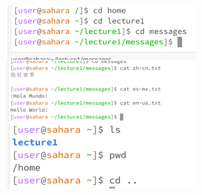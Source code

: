 ![Image](26bdeb6efc0299df93d3935fa08df2a.png)
![Image](2df034578e63f8f75e2be21416d9ca8.png)
![Image](dbca1cadae28d98d5db23229709c09e.png)
